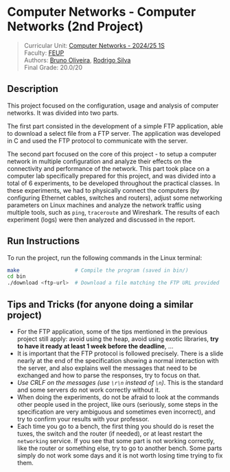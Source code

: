 # Computer Networks - Computer Networks (2nd Project)

> Curricular Unit: [Computer Networks - 2024/25 1S](https://sigarra.up.pt/feup/en/UCURR_GERAL.FICHA_UC_VIEW?pv_ocorrencia_id=541890)<br>
> Faculty: [FEUP](https://sigarra.up.pt/feup/en/web_page.Inicial)<br>
> Authors: [Bruno Oliveira](https://github.com/Process-ing), [Rodrigo Silva](https://github.com/racoelhosilva)<br>
> Final Grade: 20.0/20

## Description

This project focused on the configuration, usage and analysis of computer networks. It was divided into two parts.

The first part consisted in the development of a simple FTP application, able to download a select file from a FTP server. The application was developed in C and used the FTP protocol to communicate with the server.

The second part focused on the core of this project - to setup a computer network in multiple configuration and analyze their effects on the connectivity and performance of the network. This part took place on a computer lab specifically prepared for this project, and was divided into a total of 6 experiments, to be developed throughout the practical classes. In these experiments, we had to physically connect the computers (by configuring Ethernet cables, switches and routers), adjust some networking parameters on Linux machines and analyze the network traffic using multiple tools, such as `ping`, `traceroute` and Wireshark. The results of each experiment (logs) were then analyzed and discussed in the report.

## Run Instructions

To run the project, run the following commands in the Linux terminal:

```sh
make                  # Compile the program (saved in bin/)
cd bin                
./download <ftp-url>  # Download a file matching the FTP URL provided
```

## Tips and Tricks (for anyone doing a similar project)

- For the FTP application, some of the tips mentioned in the previous project still apply: avoid using the heap, avoid using exotic libraries, **try to have it ready at least 1 week before the deadline**, ...
- It is important that the FTP protocol is followed precisely. There is a slide nearly at the end of the specification showing a normal interaction with the server, and also explains well the messages that need to be exchanged and how to parse the responses, try to focus on that.
- *Use CRLF on the messages (use `\r\n` instead of `\n`)*. This is the standard and some servers do not work correctly without it.
- When doing the experiments, do not be afraid to look at the commands other people used in the project, like ours (seriously, some steps in the specification are very ambiguous and sometimes even incorrect), and try to confirm your results with your professor.
- Each time you go to a bench, the first thing you should do is reset the tuxes, the switch and the router (if needed), or at least restart the `networking` service. If you see that some part is not working correctly, like the router or something else, try to go to another bench. Some parts simply do not work some days and it is not worth losing time trying to fix them.
